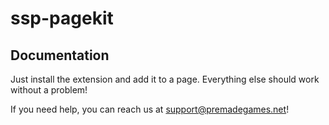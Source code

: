 # ssp-pagekit
## Documentation
Just install the extension and add it to a page.
Everything else should work without a problem!

If you need help, you can reach us at [support@premadegames.net](support@premadegames.net)!